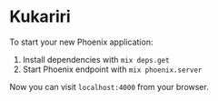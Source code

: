 # Kukariri

To start your new Phoenix application:

1. Install dependencies with `mix deps.get`
2. Start Phoenix endpoint with `mix phoenix.server`

Now you can visit `localhost:4000` from your browser.
